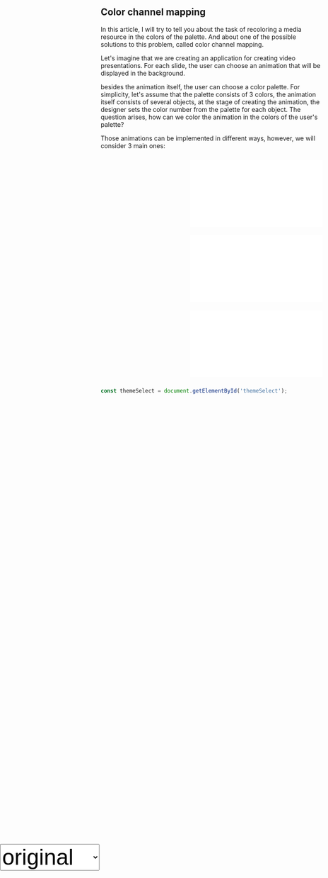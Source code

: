 <style>
    iframe {
        display: inline-block;
        margin: 10px;
        border: 0;
        width: 100%;
    }

    .global-theme-select {
        position: fixed;
        top: 50%;
        left: 0;
        z-index: 1000;
        font-size: 20px
    }
    .global-theme-select select {
        font-size: 50px;
    }

    .container {
        display: flex;
        flex-wrap: wrap;
        justify-content: center;

        margin: 0 auto;
        margin-left: 200px;

        max-width: 1200px;
    }
</style>

<body>
<pre>
    <code class="language-html"></code>
</pre>

<div class="global-theme-select">
    <select id="themeSelect" >
        <option value="[16711680, 65280, 255]">original</option>
        <option value="[5785334, 2369583, 10463935]">lumen5</option>
        <option value="[4359668, 16497669, 3450963]">google</option>
        <option value="[1603570, 16777215, 15790837]">facebook</option>
        <option value="[16750848, 0, 16777215]">amazon</option>
        <option value="[2236191, 16777215, 15010068]">netflix</option>
    </select>
</div>

## Color channel mapping

In this article, I will try to tell you about the task of recoloring a media resource in the colors of the palette.
And about one of the possible solutions to this problem, called color channel mapping.


Let's imagine that we are creating an application for creating video presentations.
For each slide, the user can choose an animation that will be displayed in the background.


besides the animation itself, the user can choose a color palette.
For simplicity, let's assume that the palette consists of 3 colors, the animation itself consists of several objects, at the stage of creating the animation, the designer sets the color number from the palette for each object.
The question arises, how can we color the animation in the colors of the user's palette?


Those animations can be implemented in different ways, however, we will consider 3 main ones:

<div class="container">
    <iframe src="../src/code-based-animation/index.html"></iframe>
    <iframe src="../src/svg-based-animation/index.html"></iframe>
    <iframe src="../src/solid-color-remapping/index.html"></iframe>
</div>

```javascript
const themeSelect = document.getElementById('themeSelect');
```

<script src="./src/index.mjs" type="module"></script>
<script>
    const iframes = document.querySelectorAll('iframe');
    iframes.forEach(iframe => {
        iframe.onload = () => {
            function resizeIframe() {
                iframe.style.height = iframe.contentWindow.document.body.scrollHeight + 20+ 'px';
            }

            iframe.height = iframe.contentWindow.document.body.scrollHeight;
            const iframeDocument = iframe.contentWindow.document;

            resizeIframe(); // Initial resize after content load

            // Create a MutationObserver to watch for changes in the content
            const observer = new MutationObserver(() => {
                resizeIframe();
            });

            // Configure the observer to watch for changes to child nodes and subtree
            observer.observe(iframeDocument.body, {
                childList: true,
                subtree: true
            });
        };
    });
</script>